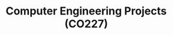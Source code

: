---
layout: project_cat
title: Computer Engineering Projects (CO227)
nav_order: 3
permalink: /2yp/
has_children: true
num_projects: #
parent: Home
has_toc: true
default_thumb_image: /data/categories/2yp/thumbnail.jpg
description: This section contains projects conducted by the students after their second year. Usually, these projects are conducted by groups of 3 students, and followed by Agile principles.
---